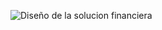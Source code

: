 ![Diseño de la solucion financiera](https://github.com/lguerra98/Finances/assets/160087449/a895d457-ed89-42e9-979f-48df21bdcf56)
